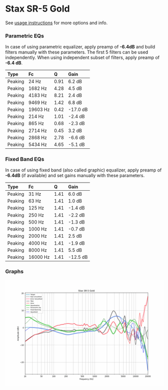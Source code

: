 # Stax SR-5 Gold
See [usage instructions](https://github.com/jaakkopasanen/AutoEq#usage) for more options and info.

### Parametric EQs
In case of using parametric equalizer, apply preamp of **-6.4dB** and build filters manually
with these parameters. The first 5 filters can be used independently.
When using independent subset of filters, apply preamp of **-6.4 dB**.

| Type    | Fc       |    Q | Gain     |
|:--------|:---------|:-----|:---------|
| Peaking | 24 Hz    | 0.91 | 6.2 dB   |
| Peaking | 1682 Hz  | 4.28 | 4.5 dB   |
| Peaking | 4183 Hz  | 8.21 | 2.4 dB   |
| Peaking | 9469 Hz  | 1.42 | 6.8 dB   |
| Peaking | 19603 Hz | 0.42 | -17.0 dB |
| Peaking | 214 Hz   | 1.01 | -2.4 dB  |
| Peaking | 865 Hz   | 0.68 | -2.3 dB  |
| Peaking | 2714 Hz  | 0.45 | 3.2 dB   |
| Peaking | 2868 Hz  | 2.78 | -6.6 dB  |
| Peaking | 5434 Hz  | 4.65 | -5.1 dB  |

### Fixed Band EQs
In case of using fixed band (also called graphic) equalizer, apply preamp of **-6.4dB**
(if available) and set gains manually with these parameters.

| Type    | Fc       |    Q | Gain     |
|:--------|:---------|:-----|:---------|
| Peaking | 31 Hz    | 1.41 | 6.0 dB   |
| Peaking | 63 Hz    | 1.41 | 1.0 dB   |
| Peaking | 125 Hz   | 1.41 | -1.4 dB  |
| Peaking | 250 Hz   | 1.41 | -2.2 dB  |
| Peaking | 500 Hz   | 1.41 | -1.3 dB  |
| Peaking | 1000 Hz  | 1.41 | -0.7 dB  |
| Peaking | 2000 Hz  | 1.41 | 2.5 dB   |
| Peaking | 4000 Hz  | 1.41 | -1.9 dB  |
| Peaking | 8000 Hz  | 1.41 | 5.5 dB   |
| Peaking | 16000 Hz | 1.41 | -12.5 dB |

### Graphs
![](./Stax%20SR-5%20Gold.png)